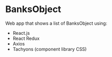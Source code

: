 # BanksObject
Web app that shows a list of BanksObject using:
- React.js
- React Redux
- Axios
- Tachyons (component library CSS)
